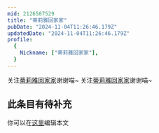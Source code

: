 ```yaml
---
mid: 2126507529
title: "蒂莉雅回家家"
pubDate: "2024-11-04T11:26:46.179Z"
updatedDate: "2024-11-04T11:26:46.179Z"
profile:
  {
    Nickname: ["蒂莉雅回家家"],
  }
---
```


关注[蒂莉雅回家家](https://space.bilibili.com/2126507529)谢谢喵~ 关注[蒂莉雅回家家](https://space.bilibili.com/2126507529)谢谢喵~

## 此条目有待补充
你可以在[这里](https://github.com/Yuhanawa/VTuber.ICU/edit/master/src/content/v/蒂莉雅回家家/index.md)编辑本文
